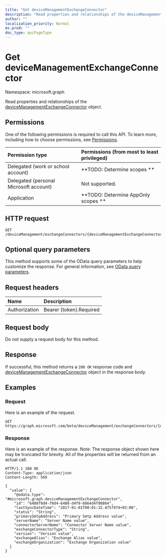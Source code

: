 ```yaml
---
title: "Get deviceManagementExchangeConnector"
description: "Read properties and relationships of the deviceManagementExchangeConnector object."
author: ""
localization_priority: Normal
ms.prod: ""
doc_type: apiPageType
---
```


# Get deviceManagementExchangeConnector

Namespace: microsoft.graph

Read properties and relationships of the [deviceManagementExchangeConnector](../resources/devicemanagementexchangeconnector.md) object.

## Permissions
One of the following permissions is required to call this API. To learn more, including how to choose permissions, see [Permissions](/concepts/permissions-reference.md).

|Permission type|Permissions (from most to least privileged)|
|:---|:---|
|Delegated (work or school account)|**TODO: Determine scopes **|
|Delegated (personal Microsoft account)|Not supported.|
|Application|**TODO: Determine AppOnly scopes **|

## HTTP request
<!-- {
  "blockType": "ignored"
}
-->
``` http
GET /deviceManagement/exchangeConnectors/{deviceManagementExchangeConnectorId}
```

## Optional query parameters
This method supports some of the OData query parameters to help customize the response. For general information, see [OData query parameters](/graph/query-parameters).

## Request headers
|Name|Description|
|:---|:---|
|Authorization|Bearer {token}.Required|

## Request body
Do not supply a request body for this method.

## Response
If successful, this method returns a `200 OK` response code and [deviceManagementExchangeConnector](../resources/devicemanagementexchangeconnector.md) object in the response body.

## Examples

### Request
Here is an example of the request.
<!-- {
  "blockType": "request",
  "name": "get_devicemanagementexchangeconnector"
}
-->
``` http
GET https://graph.microsoft.com/beta/deviceManagement/exchangeConnectors/{deviceManagementExchangeConnectorId}
```

### Response
Here is an example of the response. Note: The response object shown here may be truncated for brevity. All of the properties will be returned from an actual call.
<!-- {
  "blockType": "response",
  "truncated": true,
  "@odata.type": "microsoft.graph.deviceManagementExchangeConnector"
}
-->
``` http
HTTP/1.1 200 OK
Content-Type: application/json
Content-Length: 569

{
  "value": {
    "@odata.type": "#microsoft.graph.deviceManagementExchangeConnector",
    "id": "6488f9d4-f9d4-6488-d4f9-8864d4f98864",
    "lastSyncDateTime": "2017-01-01T00:01:32.4757974+03:00",
    "status": "String",
    "primarySmtpAddress": "Primary Smtp Address value",
    "serverName": "Server Name value",
    "connectorServerName": "Connector Server Name value",
    "exchangeConnectorType": "String",
    "version": "Version value",
    "exchangeAlias": "Exchange Alias value",
    "exchangeOrganization": "Exchange Organization value"
  }
}
```


